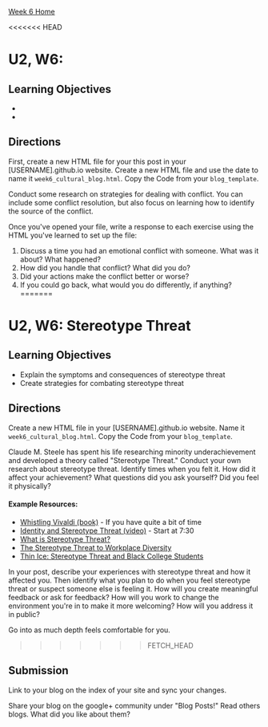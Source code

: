 [Week 6 Home](./)

<<<<<<< HEAD
# U2, W6: 

## Learning Objectives
-
-

## Directions

First, create a new HTML file for your this post in your [USERNAME].github.io website. Create a new HTML file and use the date to name it `week6_cultural_blog.html`. Copy the Code from your `blog_template`. 

Conduct some research on strategies for dealing with conflict. You can include some conflict resolution, but also focus on learning how to identify the source of the conflict. 

Once you've opened your file, write a response to each exercise using the HTML you've learned to set up the file: 

1. Discuss a time you had an emotional conflict with someone. What was it about? What happened? 
2. How did you handle that conflict? What did you do?
3. Did your actions make the conflict better or worse?
4. If you could go back, what would you do differently, if anything?
=======
# U2, W6: Stereotype Threat

## Learning Objectives
- Explain the symptoms and consequences of stereotype threat
- Create strategies for combating stereotype threat

## Directions

Create a new HTML file in your [USERNAME].github.io website. Name it `week6_cultural_blog.html`. Copy the Code from your `blog_template`. 

Claude M. Steele has spent his life researching minority underachievement and developed a theory called "Stereotype Threat." Conduct your own research about stereotype threat. Identify times when you felt it. How did it affect your achievement? What questions did you ask yourself? Did you feel it physically? 

#### Example Resources:
- [Whistling Vivaldi (book)](http://www.amazon.com/Whistling-Vivaldi-Stereotypes-Affect-Issues/dp/0393339726) - If you have quite a bit of time
- [Identity and Stereotype Threat (video)](https://www.youtube.com/watch?v=q1fzIuuXlkk) - Start at 7:30
- [What is Stereotype Threat?](http://www.reducingstereotypethreat.org/definition.html)
- [The Stereotype Threat to Workplace Diversity](http://www.diversityinc.com/diversity-events/the-stereotype-threat-dr-claude-steele-mesmerizes-audience-video/)
- [Thin Ice: Stereotype Threat and Black College Students](http://www.theatlantic.com/magazine/archive/1999/08/thin-ice-stereotype-threat-and-black-college-students/304663/)

In your post, describe your experiences with stereotype threat and how it affected you. Then identify what you plan to do when you feel stereotype threat or suspect someone else is feeling it. How will you create meaningful feedback or ask for feedback? How will you work to change the environment you're in to make it more welcoming? How will you address it in public?

Go into as much depth feels comfortable for you. 

>>>>>>> FETCH_HEAD

## Submission
Link to your blog on the index of your site and sync your changes. 

Share your blog on the google+ community under "Blog Posts!" Read others blogs. What did you like about them? 